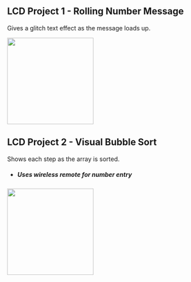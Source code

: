 ## LCD Project 1 - Rolling Number Message
Gives a glitch text effect as the message loads up.

<img src="/LCD/images/GMrSGy8%20-%20Imgur.gif?raw=true" width="200px">

## LCD Project 2 - Visual Bubble Sort
Shows each step as the array is sorted.

- ##### Uses wireless remote for number entry

<img src="/LCD/images/GMrSGy8%20-%20Imgur.gif?raw=true" width="200px">
